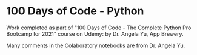 # 100 Days of Code - Python

Work completed as part of "100 Days of Code - The Complete Python Pro Bootcamp for 2021" course on Udemy: by Dr. Angela Yu, App Brewery.

Many comments in the Colaboratory notebooks are from Dr. Angela Yu.
